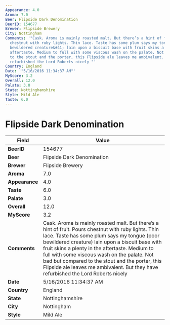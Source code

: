 ```yaml
---
Appearance: 4.0
Aroma: 7.0
Beer: Flipside Dark Denomination
BeerID: 154677
Brewer: Flipside Brewery
City: Nottingham
Comments: '"Cask. Aroma is mainly roasted malt. But there’s a hint of fruit. Pours
  chestnut with ruby lights. Thin lace. Taste has some plum says my tongue &#40;poor
  bewildered creature&#41; lain upon a biscuit base with fruit skins a plenty in the
  aftertaste. Medium to full with some viscous wash on the palate. Not bad but compared
  to the stout and the porter, this Flipside ale leaves me ambivalent. But they have
  refurbished the Lord Roberts nicely "'
Country: England
Date: '"5/16/2016 11:34:37 AM"'
MyScore: 3.2
Overall: 12.0
Palate: 3.0
State: Nottinghamshire
Style: Mild Ale
Taste: 6.0
---
```


# Flipside Dark Denomination

| Field         | Value |
|---------------|-------|
| **BeerID** | 154677 |
| **Beer** | Flipside Dark Denomination |
| **Brewer** | Flipside Brewery |
| **Aroma** | 7.0 |
| **Appearance** | 4.0 |
| **Taste** | 6.0 |
| **Palate** | 3.0 |
| **Overall** | 12.0 |
| **MyScore** | 3.2 |
| **Comments** | Cask. Aroma is mainly roasted malt. But there’s a hint of fruit. Pours chestnut with ruby lights. Thin lace. Taste has some plum says my tongue &#40;poor bewildered creature&#41; lain upon a biscuit base with fruit skins a plenty in the aftertaste. Medium to full with some viscous wash on the palate. Not bad but compared to the stout and the porter, this Flipside ale leaves me ambivalent. But they have refurbished the Lord Roberts nicely  |
| **Date** | 5/16/2016 11:34:37 AM |
| **Country** | England |
| **State** | Nottinghamshire |
| **City** | Nottingham |
| **Style** | Mild Ale |
